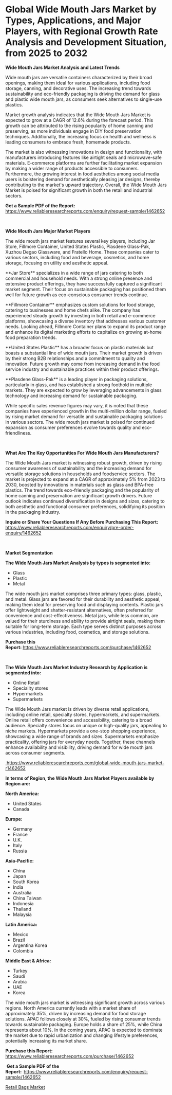 <p><h1>Global Wide Mouth Jars Market by Types, Applications, and Major Players, with Regional Growth Rate Analysis and Development Situation, from 2025 to 2032</h1></p><p><strong>Wide Mouth Jars Market Analysis and Latest Trends</strong></p>
<p><p>Wide mouth jars are versatile containers characterized by their broad openings, making them ideal for various applications, including food storage, canning, and decorative uses. The increasing trend towards sustainability and eco-friendly packaging is driving the demand for glass and plastic wide mouth jars, as consumers seek alternatives to single-use plastics. </p><p>Market growth analysis indicates that the Wide Mouth Jars Market is expected to grow at a CAGR of 12.6% during the forecast period. This growth can be attributed to the rising popularity of home canning and preserving, as more individuals engage in DIY food preservation techniques. Additionally, the increasing focus on health and wellness is leading consumers to embrace fresh, homemade products. </p><p>The market is also witnessing innovations in design and functionality, with manufacturers introducing features like airtight seals and microwave-safe materials. E-commerce platforms are further facilitating market expansion by making a wider range of products accessible to consumers. Furthermore, the growing interest in food aesthetics among social media users is bolstering demand for aesthetically pleasing jar designs, thereby contributing to the market's upward trajectory. Overall, the Wide Mouth Jars Market is poised for significant growth in both the retail and industrial sectors.</p></p>
<p><strong>Get a Sample PDF of the Report:&nbsp;</strong> <a href="https://www.reliableresearchreports.com/enquiry/request-sample/1462652?utm_campaign=3090&utm_medium=2&utm_source=Github&utm_content=ia&utm_term=08032025&utm_id=wide-mouth-jars">https://www.reliableresearchreports.com/enquiry/request-sample/1462652</a></p>
<p>&nbsp;</p>
<p><strong>Wide Mouth Jars Major Market Players</strong></p>
<p><p>The wide mouth jars market features several key players, including Jar Store, Fillmore Container, United States Plastic, Plasdene Glass-Pak, Xuzhou Degao Glassware, and Fratello Home. These companies cater to various sectors, including food and beverage, cosmetics, and home storage, focusing on utility and aesthetic appeal.</p><p>**Jar Store** specializes in a wide range of jars catering to both commercial and household needs. With a strong online presence and extensive product offerings, they have successfully captured a significant market segment. Their focus on sustainable packaging has positioned them well for future growth as eco-conscious consumer trends continue.</p><p>**Fillmore Container** emphasizes custom solutions for food storage, catering to businesses and home chefs alike. The company has experienced steady growth by investing in both retail and e-commerce platforms, showcasing a diverse inventory that addresses various customer needs. Looking ahead, Fillmore Container plans to expand its product range and enhance its digital marketing efforts to capitalize on growing at-home food preparation trends.</p><p>**United States Plastic** has a broader focus on plastic materials but boasts a substantial line of wide mouth jars. Their market growth is driven by their strong B2B relationships and a commitment to quality and innovation. Future growth may come from increasing demand in the food service industry and sustainable practices within their product offerings.</p><p>**Plasdene Glass-Pak** is a leading player in packaging solutions, particularly in glass, and has established a strong foothold in multiple markets. They are expected to grow by leveraging advancements in glass technology and increasing demand for sustainable packaging.</p><p>While specific sales revenue figures may vary, it is noted that these companies have experienced growth in the multi-million dollar range, fueled by rising market demand for versatile and sustainable packaging solutions in various sectors. The wide mouth jars market is poised for continued expansion as consumer preferences evolve towards quality and eco-friendliness.</p></p>
<p>&nbsp;</p>
<p><strong>What Are The Key Opportunities For Wide Mouth Jars Manufacturers?</strong></p>
<p><p>The Wide Mouth Jars market is witnessing robust growth, driven by rising consumer awareness of sustainability and the increasing demand for versatile storage solutions in households and foodservice sectors. The market is projected to expand at a CAGR of approximately 5% from 2023 to 2030, boosted by innovations in materials such as glass and BPA-free plastics. The trend towards eco-friendly packaging and the popularity of home canning and preservation are significant growth drivers. Future outlook indicates continued diversification in designs and sizes, catering to both aesthetic and functional consumer preferences, solidifying its position in the packaging industry.</p></p>
<p><strong>Inquire or Share Your Questions If Any Before Purchasing This Report:</strong> <a href="https://www.reliableresearchreports.com/enquiry/pre-order-enquiry/1462652?utm_campaign=3090&utm_medium=2&utm_source=Github&utm_content=ia&utm_term=08032025&utm_id=wide-mouth-jars">https://www.reliableresearchreports.com/enquiry/pre-order-enquiry/1462652</a></p>
<p>&nbsp;</p>
<p><strong>Market Segmentation</strong></p>
<p><strong>The Wide Mouth Jars Market Analysis by types is segmented into:</strong></p>
<p><ul><li>Glass</li><li>Plastic</li><li>Metal</li></ul></p>
<p><p>The wide mouth jars market comprises three primary types: glass, plastic, and metal. Glass jars are favored for their durability and aesthetic appeal, making them ideal for preserving food and displaying contents. Plastic jars offer lightweight and shatter-resistant alternatives, often preferred for convenience and cost-effectiveness. Metal jars, while less common, are valued for their sturdiness and ability to provide airtight seals, making them suitable for long-term storage. Each type serves distinct purposes across various industries, including food, cosmetics, and storage solutions.</p></p>
<p><strong>Purchase this Report:&nbsp;</strong><a href="https://www.reliableresearchreports.com/purchase/1462652?utm_campaign=3090&utm_medium=2&utm_source=Github&utm_content=ia&utm_term=08032025&utm_id=wide-mouth-jars">https://www.reliableresearchreports.com/purchase/1462652</a></p>
<p>&nbsp;</p>
<p><strong>The Wide Mouth Jars Market Industry Research by Application is segmented into:</strong></p>
<p><ul><li>Online Retail</li><li>Speciality stores</li><li>Hypermarkets</li><li>Supermarkets</li></ul></p>
<p><p>The Wide Mouth Jars market is driven by diverse retail applications, including online retail, specialty stores, hypermarkets, and supermarkets. Online retail offers convenience and accessibility, catering to a broad audience. Specialty stores focus on unique or high-quality jars, appealing to niche markets. Hypermarkets provide a one-stop shopping experience, showcasing a wide range of brands and sizes. Supermarkets emphasize practicality, offering jars for everyday needs. Together, these channels enhance availability and visibility, driving demand for wide mouth jars across consumer segments.</p></p>
<p><a href="https://www.reliableresearchreports.com/global-wide-mouth-jars-market-r1462652?utm_campaign=3090&utm_medium=2&utm_source=Github&utm_content=ia&utm_term=08032025&utm_id=wide-mouth-jars">&nbsp;https://www.reliableresearchreports.com/global-wide-mouth-jars-market-r1462652</a></p>
<p><strong>In terms of Region, the Wide Mouth Jars Market Players available by Region are:</strong></p>
<p>
    <p> <strong> North America: </strong>
        <ul>
            <li>United States</li>
            <li>Canada</li>
        </ul>
        </p> 
    <p> <strong> Europe: </strong>
        <ul>
            <li>Germany</li>
            <li>France</li>
            <li>U.K.</li>
            <li>Italy</li>
            <li>Russia</li>
        </ul>
        </p> 
    <p> <strong> Asia-Pacific: </strong>
        <ul>
            <li>China</li>
            <li>Japan</li>
            <li>South Korea</li>
            <li>India</li>
            <li>Australia</li>
            <li>China Taiwan</li>
            <li>Indonesia</li>
            <li>Thailand</li>
            <li>Malaysia</li>
        </ul>
        </p> 
    <p> <strong> Latin America: </strong>
        <ul>
            <li>Mexico</li>
            <li>Brazil</li>
            <li>Argentina Korea</li>
            <li>Colombia</li>
        </ul>
        </p> 
    <p> <strong> Middle East & Africa: </strong>
        <ul>
            <li>Turkey</li>
            <li>Saudi</li>
            <li>Arabia</li>
            <li>UAE</li>
            <li>Korea</li>
        </ul>
    </p>
    </p>
<p><p>The wide mouth jars market is witnessing significant growth across various regions. North America currently leads with a market share of approximately 35%, driven by increasing demand for food storage solutions. APAC follows closely at 30%, fueled by rising consumer trends towards sustainable packaging. Europe holds a share of 25%, while China represents about 10%. In the coming years, APAC is expected to dominate the market due to rapid urbanization and changing lifestyle preferences, potentially increasing its market share.</p></p>
<p><strong>Purchase this Report: </strong><a href="https://www.reliableresearchreports.com/purchase/1462652?utm_campaign=3090&utm_medium=2&utm_source=Github&utm_content=ia&utm_term=08032025&utm_id=wide-mouth-jars">https://www.reliableresearchreports.com/purchase/1462652</a></p>
<p>&nbsp;<strong>Get a Sample PDF of the Report:&nbsp;&nbsp;</strong><a href="https://www.reliableresearchreports.com/enquiry/request-sample/1462652?utm_campaign=3090&utm_medium=2&utm_source=Github&utm_content=ia&utm_term=08032025&utm_id=wide-mouth-jars">https://www.reliableresearchreports.com/enquiry/request-sample/1462652</a></p>
<p><strong></strong></p>
<p><p><a href="https://github.com/kaqiewan/Market-Research-Report-List-1/blob/main/retail-bags-market.md?utm_campaign=3090&utm_medium=2&utm_source=Github&utm_content=ia&utm_term=08032025&utm_id=wide-mouth-jars">Retail Bags Market</a></p></p>